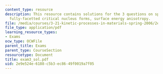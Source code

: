 ```yaml
---
content_type: resource
description: This resource contains solutions for the 3 questions on spinodal decomposition,
  fully-facetted critical nucleus forms, surface energy anisotropy.
file: /media/courses/3-21-kinetic-processes-in-materials-spring-2006/2e9e524e6188c5b3ec8649f0019a7f05_exam3_sol.pdf
file_type: application/pdf
learning_resource_types:
- Exams
ocw_type: OCWFile
parent_title: Exams
parent_type: CourseSection
resourcetype: Document
title: exam3_sol.pdf
uid: 2e9e524e-6188-c5b3-ec86-49f0019a7f05
---
```

